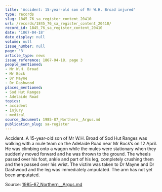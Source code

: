 ```yaml
---
title: 'Accident: 15-year-old son of Mr W.H. Broad injured'
type: records
slug: 1845_76_sa_register_content_20410
url: /records/1845_76_sa_register_content_20410/
record_id: 1845_76_sa_register_content_20410
date: '1867-04-18'
date_display: null
volume: null
issue_number: null
page: '3'
article_type: news
issue_reference: 1867-04-18, page 3
people_mentioned:
- Mr W.H. Broad
- Mr Bock
- Dr Mayne
- Dr Dashwood
places_mentioned:
- Sod Hut Ranges
- Adelaide Road
topics:
- accident
- injury
- medical
source_document: 1985-87_Northern__Argus.md
publication_slug: sa-register
---
```


Accident.  A 15-year-old son of Mr W.H. Broad of Sod Hut Ranges was walking with a mule team on the Adelaide Road near Mr Bock’s on 12 April.  He was climbing onto a wagon while the mules were stationary when they suddenly moved forward and he was thrown to the ground.  The wheels passed over his foot, ankle and part of his leg, completely crushing them and then passed over his wrist.  The victim was taken to Dr Mayne and Dr Dashwood and the leg was immediately amputated.  The arm has not yet been amputated.

Source: [1985-87_Northern__Argus.md](/downloads/markdown/1985-87_Northern__Argus.md)
